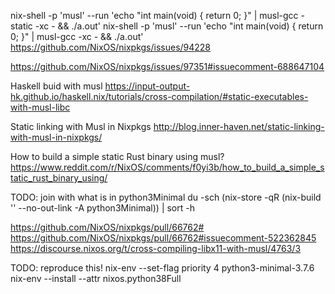 

nix-shell -p 'musl' --run 'echo "int main(void) { return 0; }" | musl-gcc -static -xc - && ./a.out'
nix-shell -p 'musl' --run 'echo "int main(void) { return 0; }" | musl-gcc -xc - && ./a.out'
https://github.com/NixOS/nixpkgs/issues/94228

https://github.com/NixOS/nixpkgs/issues/97351#issuecomment-688647104


Haskell buid with musl
https://input-output-hk.github.io/haskell.nix/tutorials/cross-compilation/#static-executables-with-musl-libc


Static linking with Musl in Nixpkgs
http://blog.inner-haven.net/static-linking-with-musl-in-nixpkgs/


How to build a simple static Rust binary using musl?
https://www.reddit.com/r/NixOS/comments/f0yi3b/how_to_build_a_simple_static_rust_binary_using/


TODO: join with what is in python3Minimal
du -sch (nix-store -qR (nix-build '<nixpkgs>' --no-out-link -A python3Minimal)) | sort -h

https://github.com/NixOS/nixpkgs/pull/66762#
https://github.com/NixOS/nixpkgs/pull/66762#issuecomment-522362845
https://discourse.nixos.org/t/cross-compiling-libx11-with-musl/4763/3


TODO: reproduce this!
nix-env --set-flag priority 4 python3-minimal-3.7.6
nix-env --install --attr nixos.python38Full